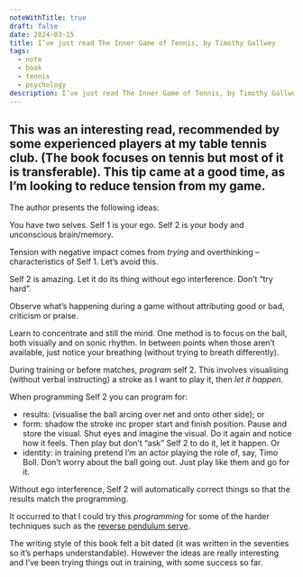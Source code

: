 ```yaml
---
noteWithTitle: true
draft: false
date: 2024-03-15
title: I’ve just read The Inner Game of Tennis, by Timothy Gallwey
tags:
  - note
  - book
  - tennis
  - psychology
description: I’ve just read The Inner Game of Tennis, by Timothy Gallwey
---
```

This was an interesting read, recommended by some experienced players at my table tennis club. (The book focuses on tennis but most of it is transferable). This tip came at a good time, as I’m looking to reduce tension from my game.
---

The author presents the following ideas: 

You have two selves. Self 1 is your ego. Self 2 is your body and unconscious brain/memory.

Tension with negative impact comes from *trying* and overthinking – characteristics of Self 1. Let’s avoid this.

Self 2 is amazing. Let it do its thing without ego interference. Don’t “try hard”. 

Observe what’s happening during a game without attributing good or bad, criticism or praise.

Learn to concentrate and still the mind. One method is to focus on the ball, both visually and on sonic rhythm. In between points when those aren’t available, just notice your breathing (without trying to breath differently).

During training or before matches, *program* self 2. This involves visualising (without verbal instructing) a stroke as I want to play it, then *let it happen*.

When programming Self 2 you can program for: 

* results: (visualise the ball arcing over net and onto other side); or 
* form: shadow the stroke inc proper start and finish position. Pause and store the visual. Shut eyes and imagine the visual. Do it again and notice how it feels. Then play but don’t “ask” Self 2 to do it, let it happen. Or 
* identity: in training pretend I’m an actor playing the role of, say, Timo Boll. Don’t worry about the ball going out. Just play like them and go for it.

Without ego interference, Self 2 will automatically correct things so that the results match the programming.

It occurred to that I could try this *programming* for some of the harder techniques such as the [reverse pendulum serve](https://www.youtube.com/watch?v=nj1xecAwnKo).

The writing style of this book felt a bit dated (it was written in the seventies so it’s perhaps understandable). However the ideas are really interesting and I’ve been trying things out in training, with some success so far.
